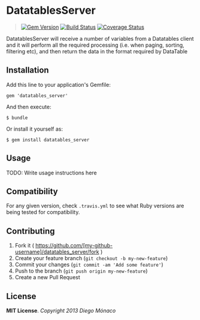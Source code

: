 # DatatablesServer

> [![Gem Version](https://badge.fury.io/rb/rails_presenter.png)](http://badge.fury.io/rb/rails_presenter)
> [![Build Status](https://travis-ci.org/dfmonaco/rails_presenter.png?branch=master)](https://travis-ci.org/dfmonaco/rails_presenter)
> [![Coverage Status](https://coveralls.io/repos/dfmonaco/rails_presenter/badge.png?branch=master)](https://coveralls.io/r/dfmonaco/rails_presenter)

DatatablesServer will receive a number of variables from a Datatables client and
it will perform all the required processing (i.e. when paging, sorting, filtering etc),
and then return the data in the format required by DataTable

## Installation

Add this line to your application's Gemfile:

    gem 'datatables_server'

And then execute:

    $ bundle

Or install it yourself as:

    $ gem install datatables_server

## Usage

TODO: Write usage instructions here

## Compatibility

For any given version, check `.travis.yml` to see what Ruby versions are being tested for compatibility.

## Contributing

1. Fork it ( https://github.com/[my-github-username]/datatables_server/fork )
2. Create your feature branch (`git checkout -b my-new-feature`)
3. Commit your changes (`git commit -am 'Add some feature'`)
4. Push to the branch (`git push origin my-new-feature`)
5. Create a new Pull Request

## License

__MIT License__. *Copyright 2013 Diego Mónaco*
